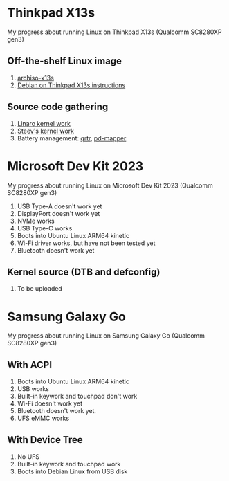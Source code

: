 # Thinkpad X13s
My progress about running Linux on Thinkpad X13s (Qualcomm SC8280XP gen3)

## Off-the-shelf Linux image
1. [archiso-x13s](https://github.com/ironrobin/archiso-x13s)
2. [Debian on Thinkpad X13s instructions](https://docs.google.com/document/d/1WuxE-42ZeOkKAft5FuUk6C2fonkQ8sqNZ56ZmZ49hGI/mobilebasic#heading=h.d1689esafsky)

## Source code gathering
1. [Linaro kernel work](https://git.linaro.org/people/manivannan.sadhasivam/linux.git)
2. [Steev's kernel work](https://github.com/steev/linux.git)
3. Battery management: [qrtr](https//github.com/andersson/qrtr.git), [pd-mapper](https://github.com/andersson/pd-mapper.git)

# Microsoft Dev Kit 2023
My progress about running Linux on Microsoft Dev Kit 2023 (Qualcomm SC8280XP gen3)
1. USB Type-A doesn't work yet
2. DisplayPort doesn't work yet
3. NVMe works
4. USB Type-C works
5. Boots into Ubuntu Linux ARM64 kinetic
6. Wi-Fi driver works, but have not been tested yet
7. Bluetooth doesn't work yet

## Kernel source (DTB and defconfig)
1. To be uploaded

# Samsung Galaxy Go
My progress about running Linux on Samsung Galaxy Go (Qualcomm SC8280XP gen3)

## With ACPI
1. Boots into Ubuntu Linux ARM64 kinetic
2. USB works
3. Built-in keywork and touchpad don't work
4. Wi-Fi doesn't work yet
5. Bluetooth doesn't work yet.
6. UFS eMMC works

## With Device Tree
1. No UFS
2. Built-in keywork and touchpad work
3. Boots into Debian Linux from USB disk
